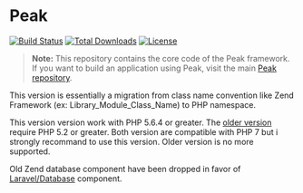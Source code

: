 # Peak 

[![Build Status](https://travis-ci.org/peakphp/framework.svg?branch=master)](https://travis-ci.org/peakphp/framework)
[![Total Downloads](https://poser.pugx.org/peakphp/framework/downloads)](https://packagist.org/packages/peakphp/framework)
[![License](https://poser.pugx.org/peakphp/framework/license)](https://packagist.org/packages/peakphp/framework)

> **Note:** This repository contains the core code of the Peak framework. If you want to build an application using Peak, visit the main [Peak repository](https://github.com/peakphp/peak).

This version is essentially a migration from class name convention like Zend Framework (ex: Library_Module_Class_Name) to PHP namespace.

This version version work with PHP 5.6.4 or greater. The [older version](https://github.com/1Franck/Peak) require PHP 5.2 or greater. Both version are compatible with PHP 7 but i strongly recommand to use this version. Older version is no more supported.

Old Zend database component have been dropped in favor of [Laravel/Database](https://github.com/illuminate/database) component.



